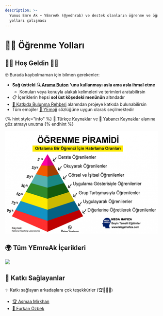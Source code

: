 ```yaml
---
description: >-
  Yunus Emre Ak ~ YEmreAk (@yedhrab) ve destek olanların öğrenme ve öğrenme
  yolları çalışması
---
```


# 👨‍🏫 Öğrenme Yolları

## 🙋‍♀️ Hoş Geldin 🙋‍♂️

🤓 Burada kaybolmaman için bilmen gerekenler:

* **Sağ üstteki** [**🔍 Arama Buton**](https://learn.yemreak.com/?=q) **'unu kullanmayı asla ama asla ihmal etme**
  * Konuları veya konuyla alakalı kelimeleri ve terimleri aratabilirsin
* 📋 İçeriklerin hepsi **sol üst köşedeki menünün** altındadır
* [💖 Katkıda Bulunma Rehberi](https://wiki.yemreak.com/contributing) alanından projeye katkıda bulunabilirsin
* Tüm emojiler [🚀 YEmoji](https://emoji.yemreak.com/) sözlüğüne uygun olarak seçilmektedir

{% hint style="info" %}
[🌙 Türkçe Kaynaklar](https://turkcekaynaklar.com/) ve [🥽 Yabancı Kaynaklar](https://awesome.yemreak.com/) alanına göz atmayı unutma
{% endhint %}

![](.gitbook/assets/image%20%281%29.png)

## 🌍 Tüm YEmreAk İçerikleri

![](https://drive.google.com/uc?id=1LZoJzZyY_uYbl3zCxk6ZtZPaDiMHglMv)

## 🤝 Katkı Sağlayanlar

✨ Katkı sağlayan arkadaşlara çok teşekkürler \(🏆🥇🥈🥉\)

* [🏆 Asmaa Mirkhan](https://asmaamir.com)
* [🥈 Furkan Özbek](https://furkanozbek.com)

